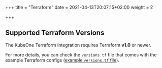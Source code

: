 +++
title = "Terraform"
date = 2021-04-13T20:07:15+02:00
weight = 2

+++

## Supported Terraform Versions

The KubeOne Terraform integration requires Terraform **v1.0** or newer.

For more details, you can check the `versions.tf` file that comes with the
example Terraform configs ([example `versions.tf` file][aws-versions-tf]).

[aws-versions-tf]: https://github.com/kubermatic/kubeone/blob/main/examples/terraform/aws/versions.tf
[terraform-configs]: https://github.com/kubermatic/kubeone/tree/mai/examples/terraform

